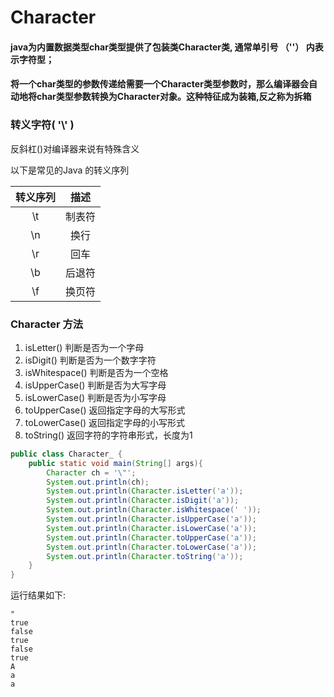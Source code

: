 # Character
#### java为内置数据类型char类型提供了包装类Character类, 通常单引号 （''） 内表示字符型；
#### 将一个char类型的参数传递给需要一个Character类型参数时，那么编译器会自动地将char类型参数转换为Character对象。这种特征成为装箱,反之称为拆箱

### 转义字符( '\\' )
反斜杠(\)对编译器来说有特殊含义

以下是常见的Java 的转义序列

| 转义序列 | 描述  |
|:----:|:---:|
|  \t  | 制表符 |
|  \n  | 换行  |
|  \r  | 回车  |
|  \b  | 后退符 |
|  \f  | 换页符 |

### Character 方法

1. isLetter() 判断是否为一个字母
2. isDigit()  判断是否为一个数字字符
3. isWhitespace() 判断是否为一个空格
4. isUpperCase()  判断是否为大写字母
5. isLowerCase()  判断是否为小写字母
6. toUpperCase()  返回指定字母的大写形式
7. toLowerCase()  返回指定字母的小写形式
8. toString()  返回字符的字符串形式，长度为1

```java
public class Character_ {
    public static void main(String[] args){
        Character ch = '\"';
        System.out.println(ch);
        System.out.println(Character.isLetter('a'));
        System.out.println(Character.isDigit('a'));
        System.out.println(Character.isWhitespace(' '));
        System.out.println(Character.isUpperCase('a'));
        System.out.println(Character.isLowerCase('a'));
        System.out.println(Character.toUpperCase('a'));
        System.out.println(Character.toLowerCase('a'));
        System.out.println(Character.toString('a'));
    }
}
```

运行结果如下:

    "
    true
    false
    true
    false
    true
    A
    a
    a

